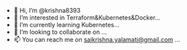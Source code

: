- 👋 Hi, I’m @krishna8393
- 👀 I’m interested in Terraform&Kubernetes&Docker...
- 🌱 I’m currently learning Kubernetes...
- 💞️ I’m looking to collaborate on ...
- 📫 You can reach me on saikrishna.yalamati@gmail.com  ...

<!---
krishna8393/krishna8393 is a ✨ special ✨ repository because its `README.md` (this file) appears on your GitHub profile.
You can click the Preview link to take a look at your changes.
--->
